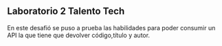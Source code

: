 ## Laboratorio 2 Talento Tech
En este desafió se puso a prueba las habilidades para poder consumir un API
la que tiene que devolver código,título y autor.
